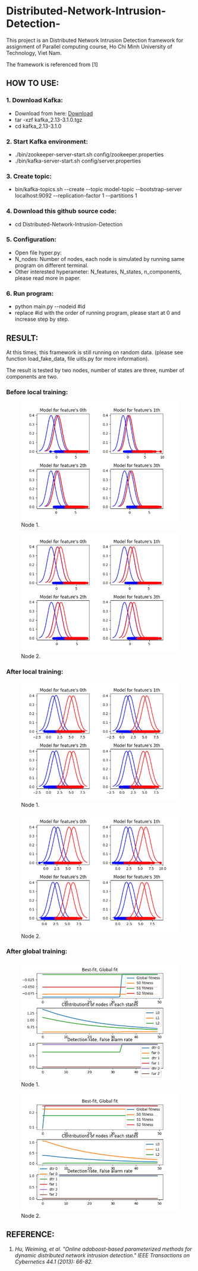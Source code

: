 # Distributed-Network-Intrusion-Detection-
This project is an Distributed Network Intrusion Detection framework for assignment of Parallel computing course, Ho Chi Minh University of Technology, Viet Nam.

The framework is referenced from [1]


## HOW TO USE:
### 1. Download Kafka:
- Download from here: [Download](https://www.apache.org/dyn/closer.cgi?path=/kafka/3.1.0/kafka_2.13-3.1.0.tgz)
- tar -xzf kafka_2.13-3.1.0.tgz
- cd kafka_2.13-3.1.0
### 2. Start Kafka environment:
- ./bin/zookeeper-server-start.sh config/zookeeper.properties
- ./bin/kafka-server-start.sh config/server.properties
### 3. Create topic:
- bin/kafka-topics.sh --create --topic model-topic --bootstrap-server localhost:9092 --replication-factor 1 --partitions 1
### 4. Download this github source code:
- cd Distributed-Network-Intrusion-Detection
### 5. Configuration:
- Open file hyper.py:
- N_nodes: Number of nodes, each node is simulated by running same program on different terminal.
- Other interested hyperameter: N_features, N_states, n_components, please read more in paper.
### 6. Run program:
- python main.py --nodeid #id
- replace #id with the order of running program, please start at 0 and increase step by step.

## RESULT:
At this times, this framework is still running on random data. (please see function load_fake_data, file uitls.py for more information).

The result is tested by two nodes, number of states are three, number of components are two.
### Before local training:
<figure>
    <img src="result/node1_local.png">
    <figcaption>Node 1.</figcaption>
</figure>

<figure>
    <img src="result/node2_local.png">
    <figcaption>Node 2.</figcaption>
</figure>

### After local training:
<figure>
    <img src="result/node1_local_train.png">
    <figcaption>Node 1.</figcaption>
</figure>

<figure>
    <img src="result/node2_local_train.png">
    <figcaption>Node 2.</figcaption>
</figure>

### After global training:
<figure>
    <img src="result/node1_global_train.png">
    <figcaption>Node 1.</figcaption>
</figure>

<figure>
    <img src="result/node2_global_train.png">
    <figcaption>Node 2.</figcaption>
</figure>

## REFERENCE:
1. *Hu, Weiming, et al. "Online adaboost-based parameterized methods for dynamic distributed network intrusion detection." IEEE Transactions on Cybernetics 44.1 (2013): 66-82.*



